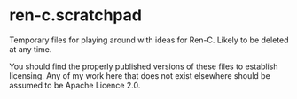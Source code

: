 # ren-c.scratchpad

Temporary files for playing around with ideas for Ren-C. Likely to be deleted at any time.

You should find the properly published versions of these files to establish licensing. Any of
my work here that does not exist elsewhere should be assumed to be Apache Licence 2.0.
